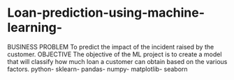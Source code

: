 # Loan-prediction-using-machine-learning-
BUSINESS PROBLEM
To predict the impact of the incident raised by the customer.
OBJECTIVE
The objective of the ML project is to create a model that will classify how much loan a customer can obtain based on the various factors.
python-
sklearn-
pandas-
numpy-
matplotlib-
seaborn
